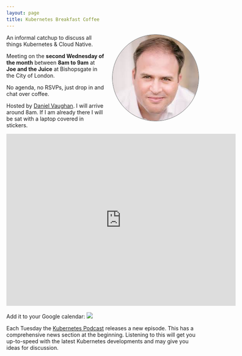 ```yaml
---
layout: page
title: Kubernetes Breakfast Coffee
---
```


<img style="float: right; margin-left: 20px; border: 1px solid; border-radius: 50%; border-color: #5a5a5a;" src="img/danielvaughan-com.jpeg"> 
An informal catchup to discuss all things Kubernetes & Cloud Native.

Meeting on the <b>second Wednesday of the month</b> between <b>8am to 9am</b> at <b>Joe and the Juice</b> at Bishopsgate in the City of London.

No agenda, no RSVPs, just drop in and chat over coffee.

Hosted by <a href="/">Daniel Vaughan</a>. I will arrive around 8am. If I am already there I will be sat with a laptop covered in stickers.

<iframe src="https://www.google.com/maps/embed?pb=!1m18!1m12!1m3!1d9932.870679890622!2d-0.09311130698419194!3d51.50922247416545!2m3!1f0!2f0!3f0!3m2!1i1024!2i768!4f13.1!3m3!1m2!1s0x48760352b4f7c651%3A0x5dff5f985b6003b2!2sJOE%20%26%20THE%20JUICE!5e0!3m2!1sen!2suk!4v1578047742723!5m2!1sen!2suk" width="600" height="450" frameborder="0" style="border:0;" allowfullscreen=""></iframe>

Add it to your Google calendar: <a target="_blank" href="https://calendar.google.com/event?action=TEMPLATE&amp;tmeid=MHRqbjlwbmxjNHYwMzU1aGdmYm5mY2Q4YmlfMjAyMDAxMDhUMDgwMDAwWiBhNHJvbDZzb2I4bjBnMmwwdXJtbnE3cDduc0Bn&amp;tmsrc=a4rol6sob8n0g2l0urmnq7p7ns%40group.calendar.google.com&amp;scp=ALL"><img border="0" src="https://www.google.com/calendar/images/ext/gc_button1_en-GB.gif"></a>

Each Tuesday the [Kubernetes Podcast](https://kubernetespodcast.com/) releases a new episode. This has a comprehensive news section at the beginning. Listening to this will get you up-to-speed with the latest Kubernetes developments and may give you ideas for discussion.
